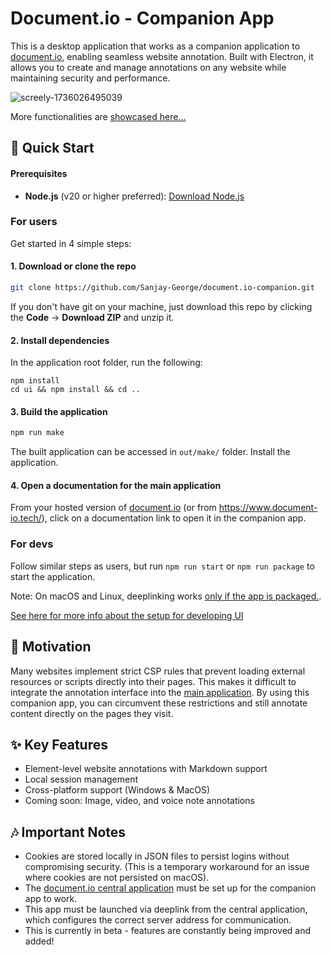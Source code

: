 # Document.io - Companion App

This is a desktop application that works as a companion application to [document.io](https://github.com/Sanjay-George/document.io), enabling seamless website annotation. Built with Electron, it allows you to create and manage annotations on any website while maintaining security and performance.

![screely-1736026495039](https://github.com/user-attachments/assets/ce662841-0d6c-4f37-a9a9-1f901253af69)

More functionalities are [showcased here...](https://github.com/Sanjay-George/document.io-companion/wiki/Showcase)

## 🚀 Quick Start

#### Prerequisites
- **Node.js** (v20 or higher preferred): [Download Node.js](https://nodejs.org/)

### For users

Get started in 4 simple steps:

#### 1. Download or clone the repo

```bash
git clone https://github.com/Sanjay-George/document.io-companion.git
```

If you don't have git on your machine, just download this repo by clicking the **Code** -> **Download ZIP** and unzip it.


#### 2. Install dependencies
In the application root folder, run the following:

```
npm install
cd ui && npm install && cd ..
```

#### 3. Build the application

```bash
npm run make
```

The built application can be accessed in `out/make/` folder. Install the application.

#### 4. Open a documentation for the main application
From your hosted version of [document.io](https://github.com/Sanjay-George/document.io) (or from https://www.document-io.tech/), click on a documentation link to open it in the companion app.

### For devs
Follow similar steps as users, but run `npm run start` or `npm run package` to start the application. 

Note: On macOS and Linux, deeplinking works [only if the app is packaged.](https://www.electronjs.org/docs/latest/tutorial/launch-app-from-url-in-another-app#packaging).

[See here for more info about the setup for developing UI](https://github.com/Sanjay-George/document.io-companion/blob/master/ui/README.md)

<!-- 1. For now, the application needs to be built locally and used, since code-signing and notarizing is not in place. To build the application, run the following command in the root folder: -->

## 🎯 Motivation

Many websites implement strict CSP rules that prevent loading external resources or scripts directly into their pages. This makes it difficult to integrate the annotation interface into the [main application](https://github.com/Sanjay-George/document.io). By using this companion app, you can circumvent these restrictions and still annotate content directly on the pages they visit. 

## ✨ Key Features

- Element-level website annotations with Markdown support
- Local session management
- Cross-platform support (Windows & MacOS)
- Coming soon: Image, video, and voice note annotations







## 🎶 Important Notes
- Cookies are stored locally in JSON files to persist logins without compromising security. (This is a temporary workaround for an issue where cookies are not persisted on macOS).
- The [document.io central application](https://github.com/Sanjay-George/document.io) must be set up for the companion app to work.
- This app must be launched via deeplink from the central application, which configures the correct server address for communication.
- This is currently in beta - features are constantly being improved and added!




